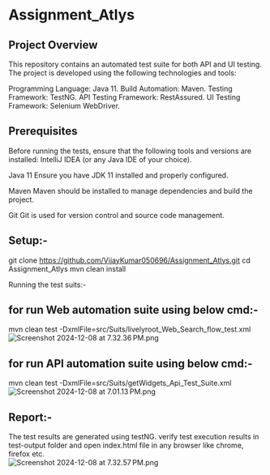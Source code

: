 # Assignment_Atlys

## Project Overview
This repository contains an automated test suite for both API and UI testing. The project is developed using the following technologies and tools:

Programming Language: Java 11.
Build Automation: Maven.
Testing Framework: TestNG.
API Testing Framework: RestAssured.
UI Testing Framework: Selenium WebDriver.

## Prerequisites
Before running the tests, ensure that the following tools and versions are installed:
IntelliJ IDEA (or any Java IDE of your choice).

Java 11
Ensure you have JDK 11 installed and properly configured.

Maven
Maven should be installed to manage dependencies and build the project.

Git
Git is used for version control and source code management.

## Setup:-
git clone https://github.com/VijayKumar050696/Assignment_Atlys.git
cd Assignment_Atlys
mvn clean install

Running the test suits:-
## for run Web automation suite using below cmd:-
mvn clean test -DxmlFile=src/Suits/livelyroot_Web_Search_flow_test.xml
![Screenshot 2024-12-08 at 7.32.36 PM.png](..%2F..%2F..%2F..%2FDesktop%2FScreenshot%202024-12-08%20at%207.32.36%E2%80%AFPM.png)

## for run API automation suite using below cmd:-
mvn clean test -DxmlFile=src/Suits/getWidgets_Api_Test_Suite.xml
![Screenshot 2024-12-08 at 7.01.13 PM.png](..%2F..%2F..%2F..%2FDesktop%2FScreenshot%202024-12-08%20at%207.01.13%E2%80%AFPM.png)


## Report:-
The test results are generated using testNG. verify test execution results in test-output folder and open index.html file in any browser like chrome, firefox etc.  
![Screenshot 2024-12-08 at 7.32.57 PM.png](..%2F..%2F..%2F..%2FDesktop%2FScreenshot%202024-12-08%20at%207.32.57%E2%80%AFPM.png)


